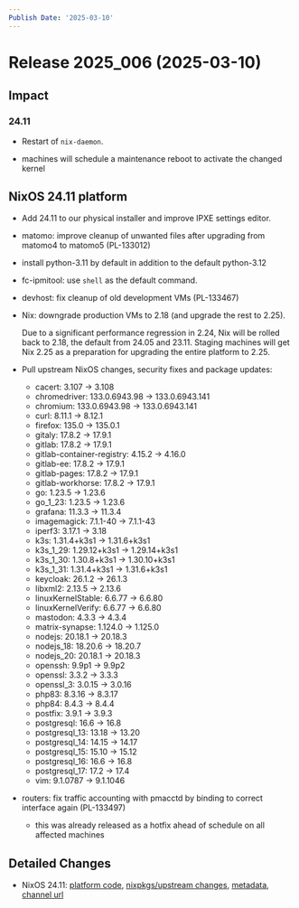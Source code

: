 ```yaml
---
Publish Date: '2025-03-10'
---
```



# Release 2025_006 (2025-03-10)

## Impact

### 24.11

- Restart of `nix-daemon`.

- machines will schedule a maintenance reboot to activate the changed kernel


## NixOS 24.11 platform

- Add 24.11 to our physical installer and improve IPXE settings editor.

- matomo: improve cleanup of unwanted files after upgrading from matomo4 to matomo5 (PL-133012)

- install python-3.11 by default in addition to the default python-3.12

- fc-ipmitool: use `shell` as the default command.

- devhost: fix cleanup of old development VMs (PL-133467)

- Nix: downgrade production VMs to 2.18 (and upgrade the rest to 2.25).

  Due to a significant performance regression in 2.24, Nix will be rolled back
  to 2.18, the default from 24.05 and 23.11. Staging machines will get Nix 2.25
  as a preparation for upgrading the entire platform to 2.25.

- Pull upstream NixOS changes, security fixes and package updates:
    - cacert: 3.107 -> 3.108
    - chromedriver: 133.0.6943.98 -> 133.0.6943.141
    - chromium: 133.0.6943.98 -> 133.0.6943.141
    - curl: 8.11.1 -> 8.12.1
    - firefox: 135.0 -> 135.0.1
    - gitaly: 17.8.2 -> 17.9.1
    - gitlab: 17.8.2 -> 17.9.1
    - gitlab-container-registry: 4.15.2 -> 4.16.0
    - gitlab-ee: 17.8.2 -> 17.9.1
    - gitlab-pages: 17.8.2 -> 17.9.1
    - gitlab-workhorse: 17.8.2 -> 17.9.1
    - go: 1.23.5 -> 1.23.6
    - go_1_23: 1.23.5 -> 1.23.6
    - grafana: 11.3.3 -> 11.3.4
    - imagemagick: 7.1.1-40 -> 7.1.1-43
    - iperf3: 3.17.1 -> 3.18
    - k3s: 1.31.4+k3s1 -> 1.31.6+k3s1
    - k3s_1_29: 1.29.12+k3s1 -> 1.29.14+k3s1
    - k3s_1_30: 1.30.8+k3s1 -> 1.30.10+k3s1
    - k3s_1_31: 1.31.4+k3s1 -> 1.31.6+k3s1
    - keycloak: 26.1.2 -> 26.1.3
    - libxml2: 2.13.5 -> 2.13.6
    - linuxKernelStable: 6.6.77 -> 6.6.80
    - linuxKernelVerify: 6.6.77 -> 6.6.80
    - mastodon: 4.3.3 -> 4.3.4
    - matrix-synapse: 1.124.0 -> 1.125.0
    - nodejs: 20.18.1 -> 20.18.3
    - nodejs_18: 18.20.6 -> 18.20.7
    - nodejs_20: 20.18.1 -> 20.18.3
    - openssh: 9.9p1 -> 9.9p2
    - openssl: 3.3.2 -> 3.3.3
    - openssl_3: 3.0.15 -> 3.0.16
    - php83: 8.3.16 -> 8.3.17
    - php84: 8.4.3 -> 8.4.4
    - postfix: 3.9.1 -> 3.9.3
    - postgresql: 16.6 -> 16.8
    - postgresql_13: 13.18 -> 13.20
    - postgresql_14: 14.15 -> 14.17
    - postgresql_15: 15.10 -> 15.12
    - postgresql_16: 16.6 -> 16.8
    - postgresql_17: 17.2 -> 17.4
    - vim: 9.1.0787 -> 9.1.1046

- routers: fix traffic accounting with pmacctd by binding to correct interface again (PL-133497)
  - this was already released as a hotfix ahead of schedule on all affected machines


## Detailed Changes

- NixOS 24.11: [platform code](https://github.com/flyingcircusio/fc-nixos/compare/1088e22317f44523bbef8f0fed1d68445d78ed68...495e2039cb113261fa9db2d30a25203482cdb512), [nixpkgs/upstream changes](https://github.com/flyingcircusio/nixpkgs/compare/164fd2f0a101118f57ef3a485706578181038666...c8f53d39ab5537ccbc402ad25fb5573b860e5bb0), [metadata](https://my.flyingcircus.io/releases/metadata/fc-24.11-production/2025_006), [channel url](https://hydra.flyingcircus.io/build/4383824/download/1/nixexprs.tar.xz)



